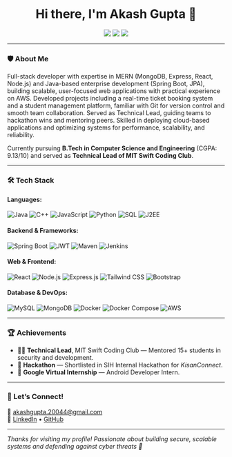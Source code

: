 <h1 align="center">Hi there, I'm Akash Gupta 👋</h1>

<p align="center">
  <a href="mailto:akashgupta.20044@gmail.com"><img src="https://img.shields.io/badge/email-%23EA4335.svg?&style=for-the-badge&logo=gmail&logoColor=white" /></a>
  <a href="https://www.linkedin.com/in/akashgupta-cs"><img src="https://img.shields.io/badge/linkedin-%230077B5.svg?&style=for-the-badge&logo=linkedin&logoColor=white" /></a>
  <a href="https://github.com/akashgupta-git"><img src="https://img.shields.io/badge/github-%2312100E.svg?&style=for-the-badge&logo=github&logoColor=white" /></a>
</p>

---

### 🛡️ About Me  
Full-stack developer with expertise in MERN (MongoDB, Express, React, Node.js) and Java-based enterprise development
(Spring Boot, JPA), building scalable, user-focused web applications with practical experience on AWS. Developed projects
including a real-time ticket booking system and a student management platform, familiar with Git for version control and
smooth team collaboration. Served as Technical Lead, guiding teams to hackathon wins and mentoring peers. Skilled in
deploying cloud-based applications and optimizing systems for performance, scalability, and reliability.

Currently pursuing **B.Tech in Computer Science and Engineering** (CGPA: 9.13/10) and served as **Technical Lead of MIT Swift Coding Club**.  

---

### 🛠️ Tech Stack  

#### Languages:
![Java](https://img.shields.io/badge/-Java-007396?style=flat&logo=java)
![C++](https://img.shields.io/badge/-C++-00599C?style=flat&logo=cplusplus&logoColor=white)
![JavaScript](https://img.shields.io/badge/-JavaScript-F7DF1E?style=flat&logo=javascript&logoColor=black)
![Python](https://img.shields.io/badge/-Python-3776AB?style=flat&logo=python)
![SQL](https://img.shields.io/badge/-SQL-4479A1?style=flat&logo=mysql&logoColor=white)
![J2EE](https://img.shields.io/badge/-J2EE-007396?style=flat&logo=java&logoColor=white)

#### Backend & Frameworks:
![Spring Boot](https://img.shields.io/badge/-SpringBoot-6DB33F?style=flat&logo=springboot&logoColor=white)
![JWT](https://img.shields.io/badge/-JWT-000000?style=flat&logo=jwt&logoColor=white)
![Maven](https://img.shields.io/badge/-Maven-C71A36?style=flat&logo=apachemaven&logoColor=white)
![Jenkins](https://img.shields.io/badge/-Jenkins-D24939?style=flat&logo=jenkins&logoColor=white)

#### Web & Frontend:
![React](https://img.shields.io/badge/-React-61DAFB?style=flat&logo=react)
![Node.js](https://img.shields.io/badge/-Node.js-339933?style=flat&logo=nodedotjs&logoColor=white)
![Express.js](https://img.shields.io/badge/-Express.js-000000?style=flat&logo=express)
![Tailwind CSS](https://img.shields.io/badge/-Tailwind-06B6D4?style=flat&logo=tailwindcss)
![Bootstrap](https://img.shields.io/badge/-Bootstrap-7952B3?style=flat&logo=bootstrap)

#### Database & DevOps:
![MySQL](https://img.shields.io/badge/-MySQL-4479A1?style=flat&logo=mysql&logoColor=white)
![MongoDB](https://img.shields.io/badge/-MongoDB-47A248?style=flat&logo=mongodb&logoColor=white)
![Docker](https://img.shields.io/badge/-Docker-2496ED?style=flat&logo=docker)
![Docker Compose](https://img.shields.io/badge/-DockerCompose-2496ED?style=flat&logo=docker&logoColor=white)
![AWS](https://img.shields.io/badge/-AWS-232F3E?style=flat&logo=amazonaws)

---

### 🏆 Achievements  
- 👨‍🏫 **Technical Lead**, MIT Swift Coding Club — Mentored 15+ students in security and development.  
- 🥇 **Hackathon** — Shortlisted in SIH Internal Hackathon for *KisanConnect*.  
- 📱 **Google Virtual Internship** — Android Developer Intern.  

---

### 🤝 Let’s Connect!  

📧 akashgupta.20044@gmail.com  
🔗 [LinkedIn](https://www.linkedin.com/in/akashgupta-cs) • [GitHub](https://github.com/akashgupta-git)  

---

*Thanks for visiting my profile! Passionate about building secure, scalable systems and defending against cyber threats 🚀*  
